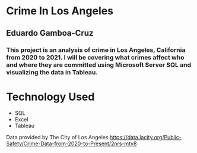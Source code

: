 # Crime In Los Angeles
## Eduardo Gamboa-Cruz
### This project is an analysis of crime in Los Angeles, California from 2020 to 2021. I will be covering what crimes affect who and where they are committed using Microsoft Server SQL and visualizing the data in Tableau.

# Technology Used
* SQL
* Excel
* Tableau 

 Data provided by The City of Los Angeles
 https://data.lacity.org/Public-Safety/Crime-Data-from-2020-to-Present/2nrs-mtv8
